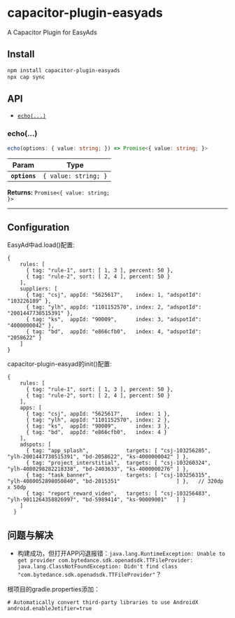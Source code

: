 # capacitor-plugin-easyads

A Capacitor Plugin for EasyAds

## Install

```bash
npm install capacitor-plugin-easyads
npx cap sync
```

## API

<docgen-index>

* [`echo(...)`](#echo)

</docgen-index>

<docgen-api>
<!--Update the source file JSDoc comments and rerun docgen to update the docs below-->

### echo(...)

```typescript
echo(options: { value: string; }) => Promise<{ value: string; }>
```

| Param         | Type                            |
| ------------- | ------------------------------- |
| **`options`** | <code>{ value: string; }</code> |

**Returns:** <code>Promise&lt;{ value: string; }&gt;</code>

--------------------

</docgen-api>

## Configuration
EasyAd中ad.load()配置:
```
{
    rules: [
      { tag: "rule-1", sort: [ 1, 3 ], percent: 50 },
      { tag: "rule-2", sort: [ 2, 4 ], percent: 50 }
    ],
    suppliers: [
      { tag: "csj", appId: "5625617",    index: 1, "adspotId": "103226189" },
      { tag: "ylh", appId: "1101152570", index: 2, "adspotId": "2001447730515391" },
      { tag: "ks",  appId: "90009",      index: 3, "adspotId": "4000000042" },
      { tag: "bd",  appId: "e866cfb0",   index: 4, "adspotId": "2058622" }
    ]
}
```


capacitor-plugin-easyad的init()配置:
```
{
    rules: [
      { tag: "rule-1", sort: [ 1, 3 ], percent: 50 },
      { tag: "rule-2", sort: [ 2, 4 ], percent: 50 }
    ],
    apps: [
      { tag: "csj", appId: "5625617",    index: 1 },
      { tag: "ylh", appId: "1101152570", index: 2 },
      { tag: "ks",  appId: "90009",      index: 3 },
      { tag: "bd",  appId: "e866cfb0",   index: 4 }
    ],
    adspots: [
      { tag: "app_splash",            targets: [ "csj-103256285", "ylh-2001447730515391", "bd-2058622", "ks-4000000042" ] },
      { tag: "project_interstitial",  targets: [ "csj-103260324", "ylh-4080298282218338", "bd-2403633", "ks-4000000276" ] },
      { tag: "task_banner",           targets: [ "csj-103256315", "ylh-4080052898050840", "bd-2015351"                  ] },   // 320dp x 50dp
      { tag: "report_reward_video",   targets: [ "csj-103256483", "ylh-9011264358826997", "bd-5989414", "ks-90009001"   ] }
    ]
  }
```

## 问题与解决
* 构建成功，但打开APP闪退报错：`java.lang.RuntimeException: Unable to get provider com.bytedance.sdk.openadsdk.TTFileProvider: java.lang.ClassNotFoundException: Didn't find class "com.bytedance.sdk.openadsdk.TTFileProvider"`？

根项目的gradle.properties添加：
```
# Automatically convert third-party libraries to use AndroidX
android.enableJetifier=true
```
